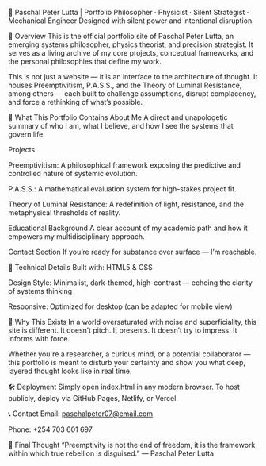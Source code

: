 🧠 Paschal Peter Lutta | Portfolio
Philosopher · Physicist · Silent Strategist · Mechanical Engineer
Designed with silent power and intentional disruption.

🚀 Overview
This is the official portfolio site of Paschal Peter Lutta, an emerging systems philosopher, physics theorist, and precision strategist. It serves as a living archive of my core projects, conceptual frameworks, and the personal philosophies that define my work.

This is not just a website — it is an interface to the architecture of thought.
It houses Preemptivitism, P.A.S.S., and the Theory of Luminal Resistance, among others — each built to challenge assumptions, disrupt complacency, and force a rethinking of what’s possible.

🧩 What This Portfolio Contains
About Me
A direct and unapologetic summary of who I am, what I believe, and how I see the systems that govern life.

Projects

Preemptivitism: A philosophical framework exposing the predictive and controlled nature of systemic evolution.

P.A.S.S.: A mathematical evaluation system for high-stakes project fit.

Theory of Luminal Resistance: A redefinition of light, resistance, and the metaphysical thresholds of reality.

Educational Background
A clear account of my academic path and how it empowers my multidisciplinary approach.

Contact Section
If you’re ready for substance over surface — I’m reachable.

📐 Technical Details
Built with: HTML5 & CSS

Design Style: Minimalist, dark-themed, high-contrast — echoing the clarity of systems thinking

Responsive: Optimized for desktop (can be adapted for mobile view)

🎯 Why This Exists
In a world oversaturated with noise and superficiality, this site is different. It doesn’t pitch. It presents.
It doesn’t try to impress. It informs with force.

Whether you're a researcher, a curious mind, or a potential collaborator — this portfolio is meant to disturb your certainty and show you what deep, layered thought looks like in real time.

🛠️ Deployment
Simply open index.html in any modern browser.
To host publicly, deploy via GitHub Pages, Netlify, or Vercel.

📞 Contact
Email: paschalpeter07@email.com

Phone: +254 703 601 697

🧠 Final Thought
“Preemptivity is not the end of freedom, it is the framework within which true rebellion is disguised.”
— Paschal Peter Lutta

